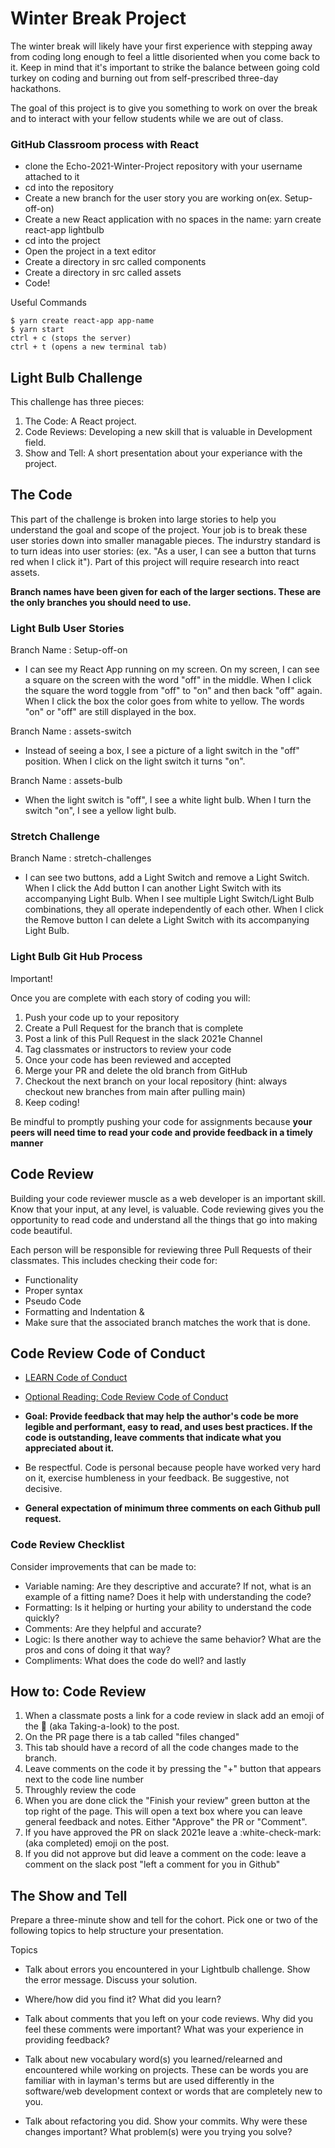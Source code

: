# Winter Break Project

The winter break will likely have your first experience with stepping away from coding long enough to feel a little disoriented when you come back to it. Keep in mind that it's important to strike the balance between going cold turkey on coding and burning out from self-prescribed three-day hackathons.

The goal of this project is to give you something to work on over the break and to interact with your fellow students while we are out of class.

### GitHub Classroom process with React

- clone the Echo-2021-Winter-Project repository with your username attached to it
- cd into the repository
- Create a new branch for the user story you are working on(ex. Setup-off-on)
- Create a new React application with no spaces in the name: yarn create react-app lightbulb
- cd into the project
- Open the project in a text editor
- Create a directory in src called components
- Create a directory in src called assets
- Code!

Useful Commands
```
$ yarn create react-app app-name
$ yarn start
ctrl + c (stops the server)
ctrl + t (opens a new terminal tab)
```
## Light Bulb Challenge
This challenge has three pieces: 
1. The Code: A React project.
2. Code Reviews: Developing a new skill that is valuable in Development field.
3. Show and Tell: A short presentation about your experiance with the project. 

## The Code 
This part of the challenge is broken into large stories to help you understand the goal and scope of the project. Your job is to break these user stories down into smaller managable pieces. The indurstry standard is to turn ideas into user stories: (ex. "As a user, I can see a button that turns red when I click it"). Part of this project will require research into react assets. 

**Branch names have been given for each of the larger sections. These are the only branches you should need to use.**

### Light Bulb User Stories
    
Branch Name : Setup-off-on

- I can see my React App running on my screen. On my screen, I can see a square on the screen with the word "off" in the middle. When I click the square the word toggle from "off" to "on" and then back "off" again. When I click the box the color goes from white to yellow. The words "on" or "off" are still displayed in the box. 

Branch Name : assets-switch

- Instead of seeing a box, I see a picture of a light switch in the "off" position. When I click on the light switch it turns "on". 

Branch Name : assets-bulb

- When the light switch is "off", I see a white light bulb. When I turn the switch "on", I see a yellow light bulb. 


### Stretch Challenge

Branch Name : stretch-challenges

- I can see two buttons, add a Light Switch and remove a Light Switch. When I click the Add button I can another Light Switch with its accompanying Light Bulb. When I see multiple Light Switch/Light Bulb combinations, they all operate independently of each other. When I click the Remove button I can delete a Light Switch with its accompanying Light Bulb. 

### Light Bulb Git Hub Process 
Important! 

Once you are complete with each story of coding you will:
1. Push your code up to your repository
2. Create a Pull Request for the branch that is complete
3. Post a link of this Pull Request in the slack 2021e Channel
4. Tag classmates or instructors to review your code 
5. Once your code has been reviewed and accepted 
6. Merge your PR and delete the old branch from GitHub
7. Checkout the next branch on your local repository (hint: always checkout new branches from main after pulling main)
8. Keep coding!

Be mindful to promptly pushing your code for assignments because **your peers will need time to read your code and provide feedback in a timely manner**



## Code Review 
Building your code reviewer muscle as a web developer is an important skill. Know that your input, at any level, is valuable. Code reviewing gives you the opportunity to read code and understand all the things that go into making code beautiful.

Each person will be responsible for reviewing three Pull Requests of their classmates. This includes checking their code for: 
- Functionality
- Proper syntax
- Pseudo Code
- Formatting and Indentation
&
- Make sure that the associated branch matches the work that is done.


## Code Review Code of Conduct
- [LEARN Code of Conduct](https://www.learnacademy.org/code-of-conduct/)
- [Optional Reading: Code Review Code of Conduct](https://medium.com/front-end-weekly/code-reviews-code-of-conduct-6c78a026ed35)
  
- **Goal: Provide feedback that may help the author's code be more legible and performant, easy to read, and uses best practices. If the code is outstanding, leave comments that indicate what you appreciated about it.**
  
- Be respectful. Code is personal because people have worked very hard on it, exercise humbleness in your feedback. Be suggestive, not decisive.
  
- **General expectation of minimum three comments on each Github pull request.**

### Code Review Checklist
Consider improvements that can be made to: 
- Variable naming: Are they descriptive and accurate? If not, what is an example of a fitting name? Does it help with understanding the code?
- Formatting: Is it helping or hurting your ability to understand the code quickly?
- Comments: Are they helpful and accurate? 
- Logic: Is there another way to achieve the same behavior? What are the pros and cons of doing it that way?
- Compliments: What does the code do well?
and lastly 


## How to: Code Review
1. When a classmate posts a link for a code review in slack add an emoji of the :eyes: (aka Taking-a-look) to the post. 
2. On the PR page there is a tab called "files changed" 
3. This tab should have a record of all the code changes made to the branch.
4. Leave comments on the code it by pressing the "+" button that appears next to the code line number
5. Throughly review the code
6. When you are done click the "Finish your review" green button at the top right of the page. This will open a text box where you can leave general feedback and notes. Either "Approve" the PR or "Comment".
7. If you have approved the PR on slack 2021e leave a :white-check-mark: (aka completed) emoji on the post. 
8. If you did not approve but did leave a comment on the code: leave a comment on the slack post "left a comment for you in Github" 



## The Show and Tell
Prepare a three-minute show and tell for the cohort. Pick one or two of the following topics to help structure your presentation.

Topics

- Talk about errors you encountered in your Lightbulb challenge. Show the error message. Discuss your solution.

- Where/how did you find it? What did you learn?

- Talk about comments that you left on your code reviews. Why did you feel these comments were important? What was your experience in providing feedback?

- Talk about new vocabulary word(s) you learned/relearned and encountered while working on projects. These can be words you are familiar with in layman's terms but are used differently in the software/web development context or words that are completely new to you.

- Talk about refactoring you did. Show your commits. Why were these changes important? What problem(s) were you trying you solve?
